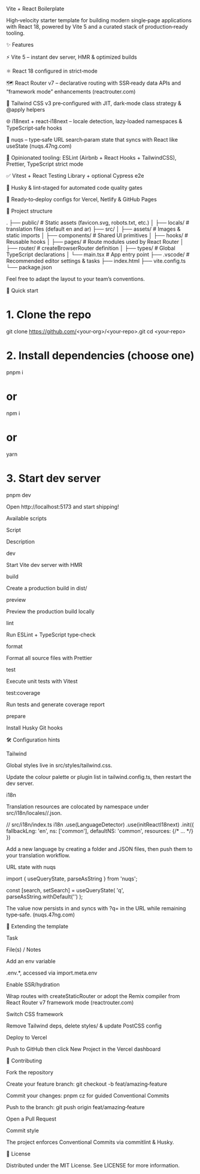Vite + React Boilerplate

High‑velocity starter template for building modern single‑page applications with React 18, powered by Vite 5 and a curated stack of production‑ready tooling.

✨ Features

⚡ Vite 5 – instant dev server, HMR & optimized builds

⚛ React 18 configured in strict‑mode

🗺 React Router v7 – declarative routing with SSR‑ready data APIs and “framework mode” enhancements (reactrouter.com)

🎨 Tailwind CSS v3 pre‑configured with JIT, dark‑mode class strategy & @apply helpers

🌐 i18next + react‑i18next – locale detection, lazy‑loaded namespaces & TypeScript‑safe hooks

🔗 nuqs – type‑safe URL search‑param state that syncs with React like useState (nuqs.47ng.com)

🧹 Opinionated tooling: ESLint (Airbnb + React Hooks + TailwindCSS), Prettier, TypeScript strict mode

✅ Vitest + React Testing Library + optional Cypress e2e

🐙 Husky & lint‑staged for automated code quality gates

🚀 Ready‑to‑deploy configs for Vercel, Netlify & GitHub Pages

📂 Project structure

.
├── public/               # Static assets (favicon.svg, robots.txt, etc.)
│   ├── locals/           # translation files (default en and ar)
├── src/
│   ├── assets/           # Images & static imports
│   ├── components/       # Shared UI primitives
│   ├── hooks/            # Reusable hooks
│   ├── pages/            # Route modules used by React Router
│   ├── router/           # createBrowserRouter definition
│   ├── types/            # Global TypeScript declarations
│   └── main.tsx          # App entry point
├── .vscode/              # Recommended editor settings & tasks
├── index.html
├── vite.config.ts
└── package.json

Feel free to adapt the layout to your team’s conventions.

🚀 Quick start

# 1. Clone the repo
git clone https://github.com/<your‑org>/<your‑repo>.git
cd <your‑repo>

# 2. Install dependencies (choose one)
pnpm i
# or
npm i
# or
yarn

# 3. Start dev server
pnpm dev

Open http://localhost:5173 and start shipping!

Available scripts

Script

Description

dev

Start Vite dev server with HMR

build

Create a production build in dist/

preview

Preview the production build locally

lint

Run ESLint + TypeScript type‑check

format

Format all source files with Prettier

test

Execute unit tests with Vitest

test:coverage

Run tests and generate coverage report

prepare

Install Husky Git hooks

🛠 Configuration hints

Tailwind

Global styles live in src/styles/tailwind.css.

Update the colour palette or plugin list in tailwind.config.ts, then restart the dev server.

i18n

Translation resources are colocated by namespace under src/i18n/locales/<lng>/<ns>.json.

// src/i18n/index.ts
i18n
  .use(LanguageDetector)
  .use(initReactI18next)
  .init({
    fallbackLng: 'en',
    ns: ['common'],
    defaultNS: 'common',
    resources: {/* ... */}
  })

Add a new language by creating a folder and JSON files, then push them to your translation workflow.

URL state with nuqs

import { useQueryState, parseAsString } from 'nuqs';

const [search, setSearch] = useQueryState(
  'q',
  parseAsString.withDefault('')
);

The value now persists in and syncs with ?q= in the URL while remaining type‑safe. (nuqs.47ng.com)

🧩 Extending the template

Task

File(s) / Notes

Add an env variable

.env.*, accessed via import.meta.env

Enable SSR/hydration

Wrap routes with createStaticRouter or adopt the Remix compiler from React Router v7 framework mode (reactrouter.com)

Switch CSS framework

Remove Tailwind deps, delete styles/ & update PostCSS config

Deploy to Vercel

Push to GitHub then click New Project in the Vercel dashboard

🤝 Contributing

Fork the repository

Create your feature branch: git checkout -b feat/amazing‑feature

Commit your changes: pnpm cz for guided Conventional Commits

Push to the branch: git push origin feat/amazing‑feature

Open a Pull Request

Commit style

The project enforces Conventional Commits via commitlint & Husky.

📜 License

Distributed under the MIT License. See LICENSE for more information.
